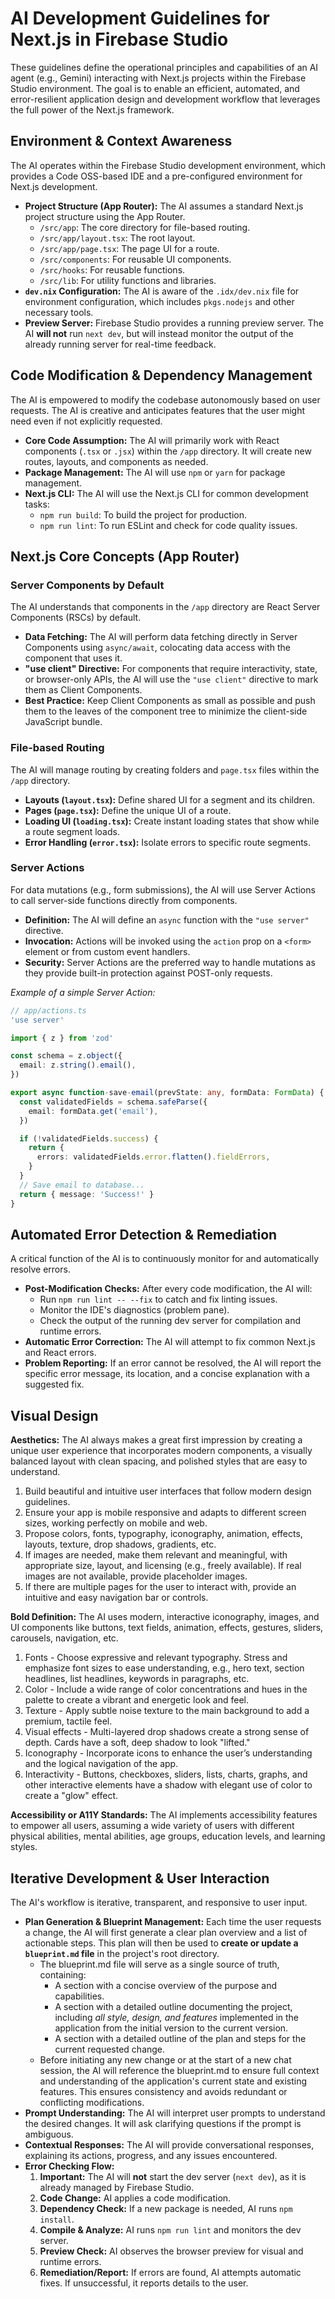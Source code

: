 # **AI Development Guidelines for Next.js in Firebase Studio**

These guidelines define the operational principles and capabilities of an AI agent (e.g., Gemini) interacting with Next.js projects within the Firebase Studio environment. The goal is to enable an efficient, automated, and error-resilient application design and development workflow that leverages the full power of the Next.js framework.

## **Environment & Context Awareness**

The AI operates within the Firebase Studio development environment, which provides a Code OSS-based IDE and a pre-configured environment for Next.js development.

- **Project Structure (App Router):** The AI assumes a standard Next.js project structure using the App Router.
  - `/src/app`: The core directory for file-based routing.
  - `/src/app/layout.tsx`: The root layout.
  - `/src/app/page.tsx`: The page UI for a route.
  - `/src/components`: For reusable UI components.
  - `/src/hooks`: For reusable functions.
  - `/src/lib`: For utility functions and libraries.
- **`dev.nix` Configuration:** The AI is aware of the `.idx/dev.nix` file for environment configuration, which includes `pkgs.nodejs` and other necessary tools.
- **Preview Server:** Firebase Studio provides a running preview server. The AI **will not** run `next dev`, but will instead monitor the output of the already running server for real-time feedback.

## **Code Modification & Dependency Management**

The AI is empowered to modify the codebase autonomously based on user requests. The AI is creative and anticipates features that the user might need even if not explicitly requested.

- **Core Code Assumption:** The AI will primarily work with React components (`.tsx` or `.jsx`) within the `/app` directory. It will create new routes, layouts, and components as needed.
- **Package Management:** The AI will use `npm` or `yarn` for package management.
- **Next.js CLI:** The AI will use the Next.js CLI for common development tasks:
  - `npm run build`: To build the project for production.
  - `npm run lint`: To run ESLint and check for code quality issues.

## **Next.js Core Concepts (App Router)**

### **Server Components by Default**

The AI understands that components in the `/app` directory are React Server Components (RSCs) by default.

- **Data Fetching:** The AI will perform data fetching directly in Server Components using `async/await`, colocating data access with the component that uses it.
- **"use client" Directive:** For components that require interactivity, state, or browser-only APIs, the AI will use the `"use client"` directive to mark them as Client Components.
- **Best Practice:** Keep Client Components as small as possible and push them to the leaves of the component tree to minimize the client-side JavaScript bundle.

### **File-based Routing**

The AI will manage routing by creating folders and `page.tsx` files within the `/app` directory.

- **Layouts (`layout.tsx`):** Define shared UI for a segment and its children.
- **Pages (`page.tsx`):** Define the unique UI of a route.
- **Loading UI (`loading.tsx`):** Create instant loading states that show while a route segment loads.
- **Error Handling (`error.tsx`):** Isolate errors to specific route segments.

### **Server Actions**

For data mutations (e.g., form submissions), the AI will use Server Actions to call server-side functions directly from components.

- **Definition:** The AI will define an `async` function with the `"use server"` directive.
- **Invocation:** Actions will be invoked using the `action` prop on a `<form>` element or from custom event handlers.
- **Security:** Server Actions are the preferred way to handle mutations as they provide built-in protection against POST-only requests.

_Example of a simple Server Action:_

```ts
// app/actions.ts
'use server'

import { z } from 'zod'

const schema = z.object({
  email: z.string().email(),
})

export async function-save-email(prevState: any, formData: FormData) {
  const validatedFields = schema.safeParse({
    email: formData.get('email'),
  })

  if (!validatedFields.success) {
    return {
      errors: validatedFields.error.flatten().fieldErrors,
    }
  }
  // Save email to database...
  return { message: 'Success!' }
}
```

## **Automated Error Detection & Remediation**

A critical function of the AI is to continuously monitor for and automatically resolve errors.

- **Post-Modification Checks:** After every code modification, the AI will:
  - Run `npm run lint -- --fix` to catch and fix linting issues.
  - Monitor the IDE's diagnostics (problem pane).
  - Check the output of the running dev server for compilation and runtime errors.
- **Automatic Error Correction:** The AI will attempt to fix common Next.js and React errors.
- **Problem Reporting:** If an error cannot be resolved, the AI will report the specific error message, its location, and a concise explanation with a suggested fix.

## **Visual Design**

**Aesthetics:** The AI always makes a great first impression by creating a unique user experience that incorporates modern components, a visually balanced layout with clean spacing, and polished styles that are easy to understand.

1. Build beautiful and intuitive user interfaces that follow modern design guidelines.
2. Ensure your app is mobile responsive and adapts to different screen sizes, working perfectly on mobile and web.
3. Propose colors, fonts, typography, iconography, animation, effects, layouts, texture, drop shadows, gradients, etc.
4. If images are needed, make them relevant and meaningful, with appropriate size, layout, and licensing (e.g., freely available). If real images are not available, provide placeholder images.
5. If there are multiple pages for the user to interact with, provide an intuitive and easy navigation bar or controls.

**Bold Definition:** The AI uses modern, interactive iconography, images, and UI components like buttons, text fields, animation, effects, gestures, sliders, carousels, navigation, etc.

1. Fonts \- Choose expressive and relevant typography. Stress and emphasize font sizes to ease understanding, e.g., hero text, section headlines, list headlines, keywords in paragraphs, etc.
2. Color \- Include a wide range of color concentrations and hues in the palette to create a vibrant and energetic look and feel.
3. Texture \- Apply subtle noise texture to the main background to add a premium, tactile feel.
4. Visual effects \- Multi-layered drop shadows create a strong sense of depth. Cards have a soft, deep shadow to look "lifted."
5. Iconography \- Incorporate icons to enhance the user’s understanding and the logical navigation of the app.
6. Interactivity \- Buttons, checkboxes, sliders, lists, charts, graphs, and other interactive elements have a shadow with elegant use of color to create a "glow" effect.

**Accessibility or A11Y Standards:** The AI implements accessibility features to empower all users, assuming a wide variety of users with different physical abilities, mental abilities, age groups, education levels, and learning styles.

## **Iterative Development & User Interaction**

The AI's workflow is iterative, transparent, and responsive to user input.

- **Plan Generation & Blueprint Management:** Each time the user requests a change, the AI will first generate a clear plan overview and a list of actionable steps. This plan will then be used to **create or update a `blueprint.md` file** in the project's root directory.
  - The blueprint.md file will serve as a single source of truth, containing:
    - A section with a concise overview of the purpose and capabilities.
    - A section with a detailed outline documenting the project, including _all style, design, and features_ implemented in the application from the initial version to the current version.
    - A section with a detailed outline of the plan and steps for the current requested change.
  - Before initiating any new change or at the start of a new chat session, the AI will reference the blueprint.md to ensure full context and understanding of the application's current state and existing features. This ensures consistency and avoids redundant or conflicting modifications.
- **Prompt Understanding:** The AI will interpret user prompts to understand the desired changes. It will ask clarifying questions if the prompt is ambiguous.
- **Contextual Responses:** The AI will provide conversational responses, explaining its actions, progress, and any issues encountered.
- **Error Checking Flow:**
  1. **Important:** The AI will **not** start the dev server (`next dev`), as it is already managed by Firebase Studio.
  2. **Code Change:** AI applies a code modification.
  3. **Dependency Check:** If a new package is needed, AI runs `npm install`.
  4. **Compile & Analyze:** AI runs `npm run lint` and monitors the dev server.
  5. **Preview Check:** AI observes the browser preview for visual and runtime errors.
  6. **Remediation/Report:** If errors are found, AI attempts automatic fixes. If unsuccessful, it reports details to the user.
